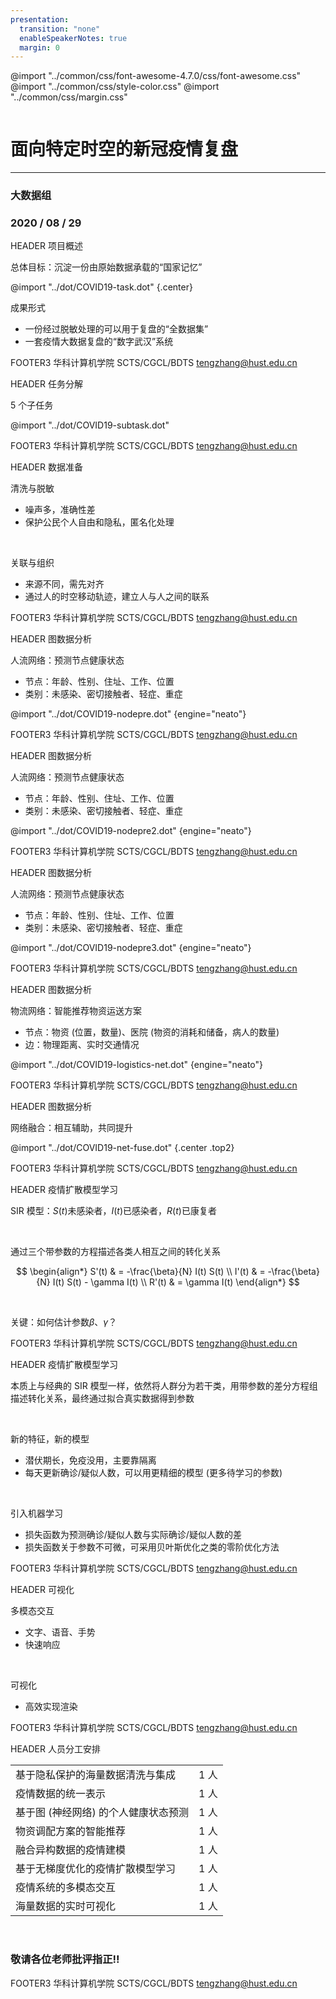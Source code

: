 ```yaml
---
presentation:
  transition: "none"
  enableSpeakerNotes: true
  margin: 0
---
```


@import "../common/css/font-awesome-4.7.0/css/font-awesome.css"
@import "../common/css/style-color.css"
@import "../common/css/margin.css"

<!-- slide data-notes="金老师和各位老师晚上好，我简单汇报一下我们组关于新冠疫情复盘的项目，项目主要内容由石老师、华老师、黄老师以及我讨论得出" -->
<div class="header"><img class="hust"><img class="bdts"></div>

<div class="bottom15"></div>

# 面向特定时空的新冠疫情复盘

<hr class="width60 bottom5">

### 大数据组

### 2020 / 08 / 29

<!-- slide data-notes="项目的总体目标是沉淀一份由原始数据承载的“国家记忆”。按“能收尽收、能汇尽汇”的原则，聚合出PB级可反映疫情及其抗击过程的各种载体、各种记录形式的数据，据此构建一份经过脱敏处理的可以用于复盘的“全数据集”，满足用户隐私保护与数据安全要求；研制一套“数字武汉”系统，挖掘千万级节点的疫情网络数据，用数字化手段复现疫情的宏观态势和微观事件。" -->

HEADER 项目概述

总体目标：沉淀一份由原始数据承载的“国家记忆”

@import "../dot/COVID19-task.dot" {.center}

<div></div>

成果形式

- 一份经过脱敏处理的可以用于复盘的“全数据集”
- 一套疫情大数据复盘的“数字武汉”系统

FOOTER3 华科计算机学院 SCTS/CGCL/BDTS tengzhang@hust.edu.cn

<!-- slide data-notes="根据项目要求，我们大致归纳出5个子任务，下面我将逐一介绍"  vertical=true -->

HEADER 任务分解

5 个子任务

@import "../dot/COVID19-subtask.dot"

FOOTER3 华科计算机学院 SCTS/CGCL/BDTS tengzhang@hust.edu.cn

<!-- slide data-notes="首先是数据的清洗与脱敏。由于数据来源不同、噪声多、准确性参差不齐，需先对数据进行清洗，保证数据的总体质量。此外出于保护公民个人自由和隐私的目的，对姓名等涉及个人隐私的数据进行必要的匿名化处理。其次是数据的关联与组织。因为数据来源不一样，同一个人的数据可能分成了好几块，需要先进行对齐。此外，利用人的时空移动轨迹特征，可以建立人与人之间的联系，方便后续的分析" -->

HEADER 数据准备

清洗与脱敏

- 噪声多，准确性差
- 保护公民个人自由和隐私，匿名化处理

<br>

关联与组织

- 来源不同，需先对齐
- 通过人的时空移动轨迹，建立人与人之间的联系

FOOTER3 华科计算机学院 SCTS/CGCL/BDTS tengzhang@hust.edu.cn

<!-- slide data-notes="有了每个人的信息，又有了人与人之间的关系，就可以建立这样一个人流网络，网络节点是每个个人，节点可以有年龄、性别、住址、工作、位置等等属性特征；边是人与人之间的关系，如两个人可以是家人、朋友、同事、住同一个社区、坐同一趟地铁等等。对这样的图进行学习，无非三个层面，一是节点层面、二是边层面、三是整个网络层面；节点层面我们可以做节点分类，也就是个人的健康状态预测，而且具体到这个项目，是个动态图节点分类问题，因为图是时刻在变化的。就像图中这样，初始所有人都是未感染状态" -->

HEADER 图数据分析

人流网络：预测节点健康状态

- 节点：年龄、性别、住址、工作、位置
- 类别：<span class="green">未感染</span>、<span class="blue">密切接触者</span>、<span class="magenta">轻症</span>、<span class="red">重症</span>

@import "../dot/COVID19-nodepre.dot" {engine="neato"}

FOOTER3 华科计算机学院 SCTS/CGCL/BDTS tengzhang@hust.edu.cn

<!-- slide data-notes="可能到某个时间点，A和F出现了轻症，C和G成了密切接触者" vertical=true -->

HEADER 图数据分析

人流网络：预测节点健康状态

- 节点：年龄、性别、住址、工作、位置
- 类别：<span class="green">未感染</span>、<span class="blue">密切接触者</span>、<span class="magenta">轻症</span>、<span class="red">重症</span>

@import "../dot/COVID19-nodepre2.dot" {engine="neato"}

FOOTER3 华科计算机学院 SCTS/CGCL/BDTS tengzhang@hust.edu.cn

<!-- slide data-notes="之后C和G也确诊了，那么中间B这个人的健康状态是什么呢？这里可以学个模型预测一下。边层面似乎没有什么问题可以做，边预测一般是社交网络中做推荐用的。整个网络层面的话，就是对武汉的整体状态进行预测，判断当前疫情是处于上升期、平稳期，还是下降期等等，但这似乎也没太大意义" vertical=true -->

HEADER 图数据分析

人流网络：预测节点健康状态

- 节点：年龄、性别、住址、工作、位置
- 类别：<span class="green">未感染</span>、<span class="blue">密切接触者</span>、<span class="magenta">轻症</span>、<span class="red">重症</span>

@import "../dot/COVID19-nodepre3.dot" {engine="neato"}

FOOTER3 华科计算机学院 SCTS/CGCL/BDTS tengzhang@hust.edu.cn

<!-- slide data-notes="据说数据中还有物资的信息，那么还可以建个物流网络，这是一个异质网络，节点既有物资、也有医院，物资节点的属性特征是位置、数量等等，医院节点的属性特征是各种物资的消耗和储备、各类病人的数量等等，边是节点间的物理距离、实时交通情况等等，据此可以做一个物资运送方案的智能推荐" -->

HEADER 图数据分析

物流网络：智能推荐物资运送方案

- 节点：物资 (位置，数量)、医院 (物资的消耗和储备，病人的数量)
- 边：物理距离、实时交通情况

@import "../dot/COVID19-logistics-net.dot" {engine="neato"}

FOOTER3 华科计算机学院 SCTS/CGCL/BDTS tengzhang@hust.edu.cn

<!-- slide data-notes="如果既有人流信息、又有物流信息，那么还可以考虑融合两者，让它们相互辅助，利用对方的信息提升自己的性能，比如如果采用神经网络的话，可以将两个神经网络的某个隐藏层拼接起来，合为一个神经网络" -->

HEADER 图数据分析

网络融合：相互辅助，共同提升

@import "../dot/COVID19-net-fuse.dot" {.center .top2}

FOOTER3 华科计算机学院 SCTS/CGCL/BDTS tengzhang@hust.edu.cn

<!-- slide data-notes="此外，还可以学一个疫情扩散模型，传统的SIR模型是将全部人分成三类：未感染者、已感染者和已康复者。然后通过三个带参数的微分方程描述三类人之间的相互转化关系，最后问题就转化成了通过数据来估计待定参数" -->

HEADER 疫情扩散模型学习

SIR 模型：$S(t)$未感染者，$I(t)$已感染者，$R(t)$已康复者

<br>

通过三个带参数的方程描述各类人相互之间的转化关系

$$
\begin{align*}
    S'(t) & = -\frac{\beta}{N} I(t) S(t) \\
    I'(t) & = -\frac{\beta}{N} I(t) S(t) - \gamma I(t) \\
    R'(t) & = \gamma I(t)
\end{align*}
$$

<br>

关键：如何估计参数$\beta$、$\gamma$？

FOOTER3 华科计算机学院 SCTS/CGCL/BDTS tengzhang@hust.edu.cn

<!-- slide data-notes="对于这次的新冠疫情，依然可以采用类似的想法，不过有一些新的特征，例如病情有0-14天的潜伏期、存在无症状感染者等等，因此不是简单的再分为三类了，需要引入更多类别的人；此外免疫不是永久的，意味着康复者可能还会再转成感染者；总的来说，就是要用更精细的模型，才能准确地描述实际情况，当然这也意味着更多要学习的参数。但好在我们有每天的确诊和疑似的人数，数据量比较充足，应该可以支撑复杂模型的学习。最终关于参数的估计，可以考虑用一些机器学习里的方法，例如将预测确诊/疑似人数与实际确诊/疑似人数的差作为损失函数，然后通过最小化这个损失函数来学习模型时，参数是不可微的，这时可以采用Bayes之类的无梯度优化方法来求解" vertical=true -->

HEADER 疫情扩散模型学习

本质上与经典的 SIR 模型一样，依然将人群分为若干类，用带参数的差分方程组描述转化关系，最终通过拟合真实数据得到参数

<br>

新的特征，新的模型

- 潜伏期长，免疫没用，主要靠隔离
- 每天更新确诊/疑似人数，可以用更精细的模型 (更多待学习的参数)

<br>

引入机器学习

- 损失函数为<span class="blue">预测确诊/疑似人数</span>与<span class="blue">实际确诊/疑似人数</span>的差
- 损失函数关于参数不可微，可采用<span class="blue">贝叶斯优化</span>之类的零阶优化方法

FOOTER3 华科计算机学院 SCTS/CGCL/BDTS tengzhang@hust.edu.cn

<!-- slide data-notes="最后是数据呈现，首先最终展示的系统应该具有交互功能，不能限制用户只能用文字输入，应该还可以通过语音、手势等等方式进行交互；另外可视化，需要做到高效实时渲染" -->

HEADER 可视化

多模态交互

- 文字、语音、手势
- 快速响应

<br>

可视化

- 高效实现渲染

FOOTER3 华科计算机学院 SCTS/CGCL/BDTS tengzhang@hust.edu.cn

<!-- slide data-notes="综上，最终总结出了8个题目，前2个是关于数据准备的，中间4个是关于数据分析的，最后2个是关于数据呈现的" -->

HEADER 人员分工安排

|                                      |      |
| :----------------------------------- | ---: |
| 基于隐私保护的海量数据清洗与集成     | 1 人 |
| 疫情数据的统一表示                   | 1 人 |
| 基于图 (神经网络) 的个人健康状态预测 | 1 人 |
| 物资调配方案的智能推荐               | 1 人 |
| 融合异构数据的疫情建模               | 1 人 |
| 基于无梯度优化的疫情扩散模型学习     | 1 人 |
| 疫情系统的多模态交互                 | 1 人 |
| 海量数据的实时可视化                 | 1 人 |

<br>

### 敬请各位老师批评指正!!

FOOTER3 华科计算机学院 SCTS/CGCL/BDTS tengzhang@hust.edu.cn
